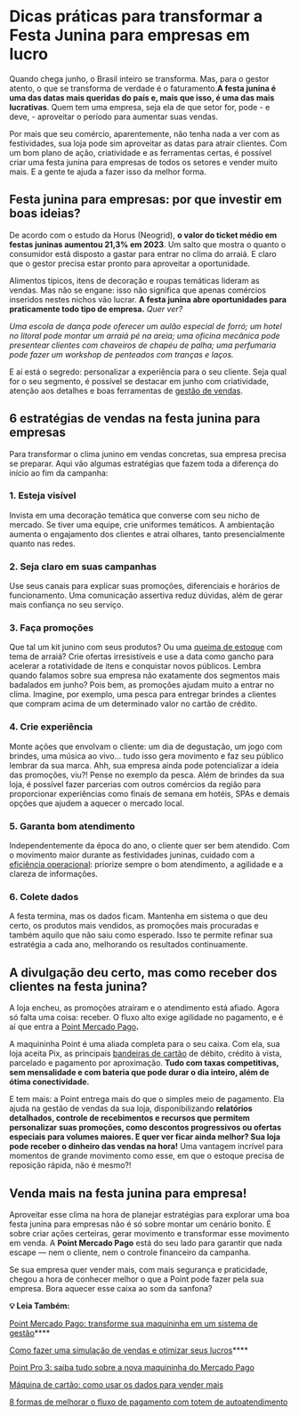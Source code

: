 # Dicas práticas para transformar a Festa Junina para empresas em lucro

Quando chega junho, o Brasil inteiro se transforma. Mas, para o gestor atento, o que se transforma de verdade é o faturamento.**A festa junina é uma das datas mais queridas do país e, mais que isso, é uma das mais lucrativas**. Quem tem uma empresa, seja ela de que setor for, pode - e deve, - aproveitar o período para aumentar suas vendas.

Por mais que seu comércio, aparentemente, não tenha nada a ver com as festividades, sua loja pode sim aproveitar as datas para atrair clientes. Com um bom plano de ação, criatividade e as ferramentas certas, é possível criar uma festa junina para empresas de todos os setores e vender muito mais. E a gente te ajuda a fazer isso da melhor forma.

## **Festa junina para empresas: por que investir em boas ideias?**

De acordo com o estudo da Horus (Neogrid), **o valor do ticket médio em festas juninas aumentou 21,3% em 2023**. Um salto que mostra o quanto o consumidor está disposto a gastar para entrar no clima do arraiá. E claro que o gestor precisa estar pronto para aproveitar a oportunidade.

Alimentos típicos, itens de decoração e roupas temáticas lideram as vendas. Mas não se engane: isso não significa que apenas comércios inseridos nestes nichos vão lucrar. **A festa junina abre oportunidades para praticamente todo tipo de empresa.** *Quer ver?*

*Uma escola de dança pode oferecer um aulão especial de forró; um hotel no litoral pode montar um arraiá pé na areia; uma oficina mecânica pode presentear clientes com chaveiros de chapéu de palha; uma perfumaria pode fazer um workshop de penteados com tranças e laços.*

E aí está o segredo: personalizar a experiência para o seu cliente. Seja qual for o seu segmento, é possível se destacar em junho com criatividade, atenção aos detalhes e boas ferramentas de [gestão de vendas](https://meubolso.mercadopago.com.br/como-fazer-uma-gestao-de-vendas-eficiente-na-sua-empresa).

## **6 estratégias de vendas na festa junina para empresas**

Para transformar o clima junino em vendas concretas, sua empresa precisa se preparar. Aqui vão algumas estratégias que fazem toda a diferença do início ao fim da campanha:

### **1. Esteja visível**

Invista em uma decoração temática que converse com seu nicho de mercado. Se tiver uma equipe, crie uniformes temáticos. A ambientação aumenta o engajamento dos clientes e atrai olhares, tanto presencialmente quanto nas redes.

### **2. Seja claro em suas campanhas**

Use seus canais para explicar suas promoções, diferenciais e horários de funcionamento. Uma comunicação assertiva reduz dúvidas, além de gerar mais confiança no seu serviço.

### **3. Faça promoções**

Que tal um kit junino com seus produtos? Ou uma [queima de estoque](https://meubolso.mercadopago.com.br/estrategias-queima-de-estoque) com tema de arraiá? Crie ofertas irresistíveis e use a data como gancho para acelerar a rotatividade de itens e conquistar novos públicos. Lembra quando falamos sobre sua empresa não exatamente dos segmentos mais badalados em junho? Pois bem, as promoções ajudam muito a entrar no clima. Imagine, por exemplo, uma pesca para entregar brindes a clientes que compram acima de um determinado valor no cartão de crédito.

### **4. Crie experiência**

Monte ações que envolvam o cliente: um dia de degustação, um jogo com brindes, uma música ao vivo... tudo isso gera movimento e faz seu público lembrar da sua marca. Ahh, sua empresa ainda pode potencializar a ideia das promoções, viu?! Pense no exemplo da pesca. Além de brindes da sua loja, é possível fazer parcerias com outros comércios da região para proporcionar experiências como finais de semana em hotéis, SPAs e demais opções que ajudem a aquecer o mercado local.

### **5. Garanta bom atendimento**

Independentemente da época do ano, o cliente quer ser bem atendido. Com o movimento maior durante as festividades juninas, cuidado com a [eficiência operacional](https://meubolso.mercadopago.com.br/eficiencia-operacional-maquininha-de-cartao): priorize sempre o bom atendimento, a agilidade e a clareza de informações.

### **6. Colete dados**

A festa termina, mas os dados ficam. Mantenha em sistema o que deu certo, os produtos mais vendidos, as promoções mais procuradas e também aquilo que não saiu como esperado. Isso te permite refinar sua estratégia a cada ano, melhorando os resultados continuamente.

## **A divulgação deu certo, mas como receber dos clientes na festa junina?**

A loja encheu, as promoções atraíram e o atendimento está afiado. Agora só falta uma coisa: receber. O fluxo alto exige agilidade no pagamento, e é aí que entra a [Point Mercado Pago](https://meubolso.mercadopago.com.br/novas-taxas-point-mercado-pago)**.**

A maquininha Point é uma aliada completa para o seu caixa. Com ela, sua loja aceita Pix, as principais [bandeiras de cartão](https://meubolso.mercadopago.com.br/o-que-sao-bandeiras-de-cartao-e-qual-sua-importancia) de débito, crédito à vista, parcelado e pagamento por aproximação. **Tudo com taxas competitivas, sem mensalidade e com bateria que pode durar o dia inteiro, além de ótima conectividade.**

E tem mais: a Point entrega mais do que o simples meio de pagamento. Ela ajuda na gestão de vendas da sua loja, disponibilizando **relatórios detalhados, controle de recebimentos e recursos que permitem personalizar suas promoções, como descontos progressivos ou ofertas especiais para volumes maiores. E quer ver ficar ainda melhor? Sua loja pode receber o dinheiro das vendas na hora!** Uma vantagem incrível para momentos de grande movimento como esse, em que o estoque precisa de reposição rápida, não é mesmo?!

## **Venda mais na festa junina para empresa!**

Aproveitar esse clima na hora de planejar estratégias para explorar uma boa festa junina para empresas não é só sobre montar um cenário bonito. É sobre criar ações certeiras, gerar movimento e transformar esse movimento em venda. A **Point Mercado Pago** está do seu lado para garantir que nada escape — nem o cliente, nem o controle financeiro da campanha.

Se sua empresa quer vender mais, com mais segurança e praticidade, chegou a hora de conhecer melhor o que a Point pode fazer pela sua empresa. Bora aquecer esse caixa ao som da sanfona?

**💡 Leia Também:**

[Point Mercado Pago: transforme sua maquininha em um sistema de gestão](https://meubolso.mercadopago.com.br/transforme-point-mercado-pago-em-sistema-de-gestao)****

[Como fazer uma simulação de vendas e otimizar seus lucros](https://meubolso.mercadopago.com.br/como-realizar-simulacao-de-vendas-e-diversificar-formas-de-pagamento)****

[Point Pro 3: saiba tudo sobre a nova maquininha do Mercado Pago](https://meubolso.mercadopago.com.br/conheca-nova-maquininha-do-mercado-pago-point-pro-3)

[Máquina de cartão: como usar os dados para vender mais](https://meubolso.mercadopago.com.br/dados-maquina-de-cartao)

[8 formas de melhorar o fluxo de pagamento com totem de autoatendimento](https://meubolso.mercadopago.com.br/totem-de-atendimento-fluxo-de-pagamento)
